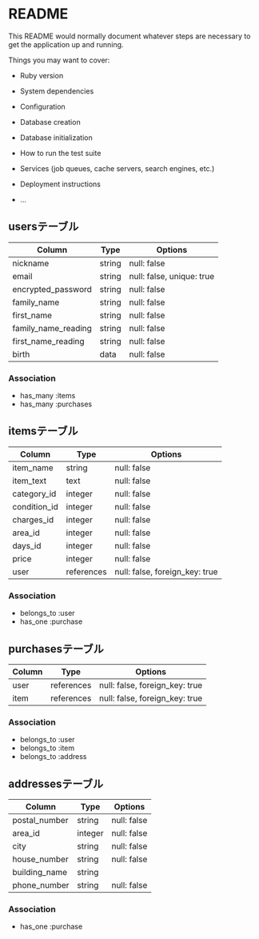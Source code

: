 # README

This README would normally document whatever steps are necessary to get the
application up and running.

Things you may want to cover:

* Ruby version

* System dependencies

* Configuration

* Database creation

* Database initialization

* How to run the test suite

* Services (job queues, cache servers, search engines, etc.)

* Deployment instructions

* ...

## usersテーブル

| Column                | Type    | Options                   |
| --------------------- | ------- | ------------------------- |
| nickname              | string  | null: false               |
| email                 | string  | null: false, unique: true |
| encrypted_password    | string  | null: false               |
| family_name           | string  | null: false               |
| first_name            | string  | null: false               |
| family_name_reading   | string  | null: false               |
| first_name_reading    | string  | null: false               |
| birth                 | data    | null: false               |

### Association
- has_many :items
- has_many :purchases


## itemsテーブル

| Column           | Type       | Options                        |
| ---------------- | ---------- | ------------------------------ |
| item_name        | string     | null: false                    |
| item_text        | text       | null: false                    |
| category_id      | integer    | null: false                    |
| condition_id     | integer    | null: false                    |
| charges_id       | integer    | null: false                    |
| area_id          | integer    | null: false                    |
| days_id          | integer    | null: false                    |
| price            | integer    | null: false                    |
| user             | references | null: false, foreign_key: true |

### Association
- belongs_to :user
- has_one :purchase


## purchasesテーブル

| Column           | Type       | Options                        |
| ---------------- | ---------- | ------------------------------ |
| user             | references | null: false, foreign_key: true |
| item             | references | null: false, foreign_key: true |

### Association
- belongs_to :user
- belongs_to :item
- belongs_to :address


## addressesテーブル

| Column           | Type       | Options                        |
| ---------------- | ---------- | ------------------------------ |
| postal_number    | string     | null: false                    |
| area_id          | integer    | null: false                    |
| city             | string     | null: false                    |
| house_number     | string     | null: false                    |
| building_name    | string     |                                |
| phone_number     | string     | null: false                    |

### Association
- has_one :purchase

